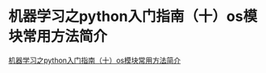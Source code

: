 # 机器学习之python入门指南（十）os模块常用方法简介
[机器学习之python入门指南（十）os模块常用方法简介](https://aiwithcloud.com/2021/01/20/%e6%9c%ba%e5%99%a8%e5%ad%a6%e4%b9%a0%e4%b9%8bpython%e5%85%a5%e9%97%a8%e6%8c%87%e5%8d%97%ef%bc%88%e5%8d%81%ef%bc%89os%e6%a8%a1%e5%9d%97%e5%b8%b8%e7%94%a8%e6%96%b9%e6%b3%95%e7%ae%80%e4%bb%8b/)